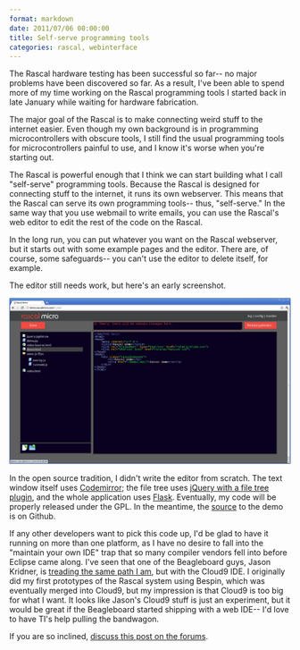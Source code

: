```yaml
---
format: markdown
date: 2011/07/06 00:00:00
title: Self-serve programming tools
categories: rascal, webinterface
---
```

The Rascal hardware testing has been successful so far-- no major problems have been discovered so far. As a result, I've been able to spend more of my time working on the Rascal programming tools I started back in late January while waiting for hardware fabrication.

The major goal of the Rascal is to make connecting weird stuff to the internet easier. Even though my own background is in programming microcontrollers with obscure tools, I still find the usual programming tools for microcontrollers painful to use, and I know it's worse when you're starting out.

The Rascal is powerful enough that I think we can start building what I call "self-serve" programming tools. Because the Rascal is designed for connecting stuff to the internet, it runs its own webserver. This means that the Rascal can serve its own programming tools-- thus, "self-serve." In the same way that you use webmail to write emails, you can use the Rascal's web editor to edit the rest of the code on the Rascal.

In the long run, you can put whatever you want on the Rascal webserver, but it starts out with some example pages and the editor. There are, of course, some safeguards-- you can't use the editor to delete itself, for example.

The editor still needs work, but here's an early screenshot.

<a href="/img/proto-web-editor-2011-06-21.png"><img src="/img/proto-web-editor-2011-06-21.png" width="950px"></a>

In the open source tradition, I didn't write the editor from scratch. The text window itself uses [Codemirror][1]; the file tree uses [jQuery with a file tree plugin][2], and the whole application uses [Flask][3]. Eventually, my code will be properly released under the GPL. In the meantime, the [source][4] to the demo is on Github.

If any other developers want to pick this code up, I'd be glad to have it running on more than one platform, as I have no desire to fall into the "maintain your own IDE" trap that so many compiler vendors fell into before Eclipse came along. I've seen that one of the Beagleboard guys, Jason Kridner, is [treading the same path I am][5], but with the Cloud9 IDE. I originally did my first prototypes of the Rascal system using Bespin, which was eventually merged into Cloud9, but my impression is that Cloud9 is too big for what I want. It looks like Jason's Cloud9 stuff is just an experiment, but it would be great if the Beagleboard started shipping with a web IDE-- I'd love to have TI's help pulling the bandwagon.

If you are so inclined, [discuss this post on the forums][6].

[1]: http://codemirror.net/
[2]: http://abeautifulsite.net/blog/2008/03/jquery-file-tree/
[3]: http://flask.pocoo.org/
[4]: https://github.com/rascalmicro/control-freak/blob/master/templates/editor.html
[5]: http://blog.hangerhead.com/2011/03/nodejs-based-cloud9-javascript-ide.html
[6]: /forum/viewtopic.php?f=7&t=33
